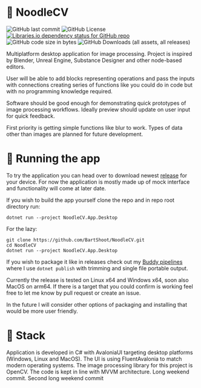 ﻿# 🍜 NoodleCV

![GitHub last commit](https://img.shields.io/github/last-commit/BartShoot/NoodleCV?style=flat-square)
![GitHub License](https://img.shields.io/github/license/BartShoot/NoodleCV?style=flat-square)
[![Libraries.io dependency status for GitHub repo](https://img.shields.io/librariesio/github/bartshoot/noodlecv?style=flat-square&logo=librariesdotio)](https://libraries.io/github/BartShoot/NoodleCV)
![GitHub code size in bytes](https://img.shields.io/github/languages/code-size/BartShoot/NoodleCV?style=flat-square)
![GitHub Downloads (all assets, all releases)](https://img.shields.io/github/downloads/BartShoot/NoodleCV/total?style=flat-square)

Multiplatform desktop application for image processing.
Project is inspired by Blender, Unreal Engine, Substance Designer and other node-based editors.

User will be able to add blocks representing operations and pass the inputs with connections creating series of
functions like you could do in code but with no programming knowledge required.

Software should be good enough for demonstrating quick prototypes of image processing workflows.
Ideally preview should update on user input for quick feedback.

First priority is getting simple functions like blur to work.
Types of data other than images are planned for future development.

# 🚀 Running the app

To try the application you can head over to download newest [release](https://github.com/BartShoot/NoodleCV/releases)
for your device.
For now the application is mostly made up of mock interface and functionality will come at later date.

If you wish to build the app yourself clone the repo and in repo root directory
run:

```
dotnet run --project NoodleCV.App.Desktop
```

For the lazy:

```shell
git clone https://github.com/BartShoot/NoodleCV.git
cd NoodleCV
dotnet run --project NoodleCV.App.Desktop
```

If you wish to package it like in releases check out
my [Buddy pipelines](https://github.com/BartShoot/NoodleCV/blob/main/.buddy/buddy.yml) where I use `dotnet publish` with
trimming and single file portable output.

Currently the release is tested on Linux x64 and Windows x64, soon also MacOS on arm64.
If there is a target that you could confirm is working feel free to let me know by pull request or create an issue.

In the future I will consider other options of packaging and installing that would be more user friendly.

# 🧰 Stack

Application is developed in C# with AvaloniaUI targeting desktop platforms (Windows, Linux and MacOS). The UI is using FluentAvalonia to match modern operating systems.
The image processing library for this project is OpenCV. The code is kept in line with MVVM architecture. Long weekend commit. Second long weekend commit